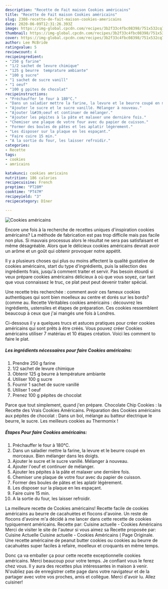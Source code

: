 ```yaml
---
description: "Recette de Fait maison Cookies américains"
title: "Recette de Fait maison Cookies américains"
slug: 2308-recette-de-fait-maison-cookies-americains
date: 2020-06-09T12:31:26.393Z
image: https://img-global.cpcdn.com/recipes/3b2f33c4fbc08398/751x532cq70/cookies-americains-photo-principale-de-la-recette.jpg
thumbnail: https://img-global.cpcdn.com/recipes/3b2f33c4fbc08398/751x532cq70/cookies-americains-photo-principale-de-la-recette.jpg
cover: https://img-global.cpcdn.com/recipes/3b2f33c4fbc08398/751x532cq70/cookies-americains-photo-principale-de-la-recette.jpg
author: Lee McBride
ratingvalue: 5
reviewcount: 4
recipeingredient:
- "250 g farine"
- "1/2 sachet de levure chimique"
- "125 g beurre  temprature ambiante"
- "100 g sucre"
- "1 sachet de sucre vanill"
- "1 oeuf"
- "100 g ppites de chocolat"
recipeinstructions:
- "Préchauffer le four à 180°C."
- "Dans un saladier mettre la farine, la levure et le beurre coupé en morceaux. Bien mélanger dans les doigts."
- "Ajouter le sucre et le sucre vanillé. Mélanger à nouveau."
- "Ajouter l&#39;oeuf et continuer de mélanger."
- "Ajouter les pépites à la pâte et malaxer une dernière fois."
- "Chemiser une plaque de votre four avec du papier de cuisson."
- "Former des boules de pâtes et les aplatir légèrement."
- "Les disposer sur la plaque en les espaçant."
- "Faire cuire 15 min."
- "A la sortie du four, les laisser refroidir."
categories:
- Recette
tags:
- cookies
- amricains

katakunci: cookies amricains 
nutrition: 186 calories
recipecuisine: French
preptime: "PT28M"
cooktime: "PT47M"
recipeyield: "3"
recipecategory: Dîner

---
```



![Cookies américains](https://img-global.cpcdn.com/recipes/3b2f33c4fbc08398/751x532cq70/cookies-americains-photo-principale-de-la-recette.jpg)

Encore une fois à la recherche de recettes uniques d'inspiration cookies américains? La méthode de fabrication est pas trop difficile mais pas facile non plus. Si mauvais processus alors le résultat ne sera pas satisfaisant et même désagréable. Alors que le délicieux cookies américains devrait avoir un arôme et un goût qui obtenir provoquer notre appétit.

Il y a plusieurs choses qui plus ou moins affectent la qualité gustative de cookies américains, start du type d'ingrédients, puis la sélection des ingrédients frais, jusqu'à comment traiter et servir. Pas besoin étourdi si veux prépare cookies américains délicieux à où que vous soyez, car tant que vous connaissez le truc, ce plat peut peut devenir traiter spécial.

Une recette très recherchée : comment avoir ces fameux cookies authentiques qui sont bien moelleux au centre et dorés sur les bords? (comme au. Recette Véritables cookies américains : découvrez les ingrédients, ustensiles et étapes de préparation. Ces cookies ressemblent beaucoup à ceux que j&#39;ai mangés une fois à Londres.


Ci-dessous il y a quelques trucs et astuces pratiques pour créer cookies américains qui sont prêts à être créés. Vous pouvez créer Cookies américains utiliser 7 matériau et 10 étapes création. Voici les comment to faire le plat.

<!--inarticleads1-->

##### Les ingrédients nécessaires pour faire Cookies américains:

1. Prendre 250 g farine
1.  1/2 sachet de levure chimique
1. Obtenir 125 g beurre à température ambiante
1. Utiliser 100 g sucre
1. Fournir 1 sachet de sucre vanillé
1. Utiliser 1 oeuf
1. Prenez 100 g pépites de chocolat


Parce que tout simplement, quand j&#39;en prépare. Chocolate Chip Cookies : la Recette des Vrais Cookies Américains. Préparation des Cookies américains aux pépites de chocolat : Dans un bol, mélange au batteur électrique le beurre, le sucre. Les meilleurs cookies au Thermomix ! 

<!--inarticleads2-->

##### Étapes Pour faire Cookies américains:

1. Préchauffer le four à 180°C.
1. Dans un saladier mettre la farine, la levure et le beurre coupé en morceaux. Bien mélanger dans les doigts.
1. Ajouter le sucre et le sucre vanillé. Mélanger à nouveau.
1. Ajouter l&#39;oeuf et continuer de mélanger.
1. Ajouter les pépites à la pâte et malaxer une dernière fois.
1. Chemiser une plaque de votre four avec du papier de cuisson.
1. Former des boules de pâtes et les aplatir légèrement.
1. Les disposer sur la plaque en les espaçant.
1. Faire cuire 15 min.
1. A la sortie du four, les laisser refroidir.


La meilleure recette de Cookies américains! Recette facile de cookies américains au beurre de cacahuètes et flocons d&#39;avoine. Un reste de flocons d&#39;avoine m&#39;a décidé à me lancer dans cette recette de cookies typiquement américains. Recette par: Cuisine actuelle - Cookies Américains Merci de visiter le site de l&#39;auteur si vous aimez sa Recette proposée par: Cuisine Actuelle Cuisine actuelle - Cookies Américains ( Page Originale. Une recette américaine de peanut butter cookies ou cookies au beurre de cacahuètes super faciles à refaire, moelleux et croquants en même temps. 


Donc ça va emballer ça pour cette recette exceptionnelle cookies américains. Merci beaucoup pour votre temps. Je confiant vous le ferez chez vous. Il y aura des recettes plus  intéressantes in maison à venir. N'oubliez pas de enregistrer cette page dans votre navigateur et de la partager avec votre vos proches, amis et collègue. Merci d'avoir lu. Allez cuisiner!
